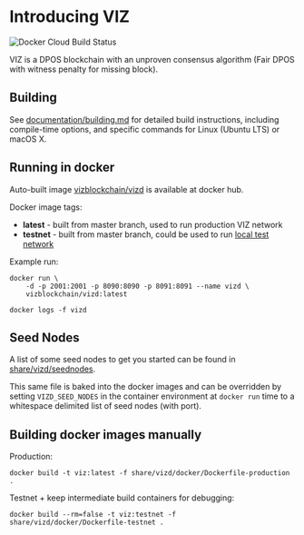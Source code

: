 # Introducing VIZ

![Docker Cloud Build Status](https://img.shields.io/docker/cloud/build/vizblockchain/vizd)

VIZ is a DPOS blockchain with an unproven consensus algorithm (Fair DPOS with witness penalty for missing block).

## Building

See [documentation/building.md](documentation/building.md) for detailed build instructions, including
compile-time options, and specific commands for Linux (Ubuntu LTS) or macOS X.

## Running in docker

Auto-built image [vizblockchain/vizd](https://hub.docker.com/r/vizblockchain/vizd) is available at docker hub.

Docker image tags:

* **latest** - built from master branch, used to run production VIZ network
* **testnet** - built from master branch, could be used to run [local test network](documentation/testnet.md)

Example run:

```
docker run \
    -d -p 2001:2001 -p 8090:8090 -p 8091:8091 --name vizd \
    vizblockchain/vizd:latest

docker logs -f vizd
```

## Seed Nodes

A list of some seed nodes to get you started can be found in
[share/vizd/seednodes](share/vizd/seednodes).

This same file is baked into the docker images and can be overridden by
setting `VIZD_SEED_NODES` in the container environment at `docker run`
time to a whitespace delimited list of seed nodes (with port).

## Building docker images manually

Production:

```
docker build -t viz:latest -f share/vizd/docker/Dockerfile-production .
```

Testnet + keep intermediate build containers for debugging:

```
docker build --rm=false -t viz:testnet -f share/vizd/docker/Dockerfile-testnet .
```
